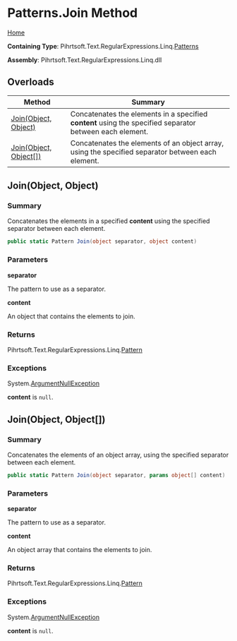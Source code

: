 # Patterns\.Join Method

[Home](../../../../../../README.md)

**Containing Type**: Pihrtsoft\.Text\.RegularExpressions\.Linq\.[Patterns](../README.md)

**Assembly**: Pihrtsoft\.Text\.RegularExpressions\.Linq\.dll

## Overloads

| Method | Summary |
| ------ | ------- |
| [Join(Object, Object)](#Pihrtsoft_Text_RegularExpressions_Linq_Patterns_Join_System_Object_System_Object_) | Concatenates the elements in a specified **content** using the specified separator between each element\. |
| [Join(Object, Object\[\])](#Pihrtsoft_Text_RegularExpressions_Linq_Patterns_Join_System_Object_System_Object___) | Concatenates the elements of an object array, using the specified separator between each element\. |

## Join\(Object, Object\) <a name="Pihrtsoft_Text_RegularExpressions_Linq_Patterns_Join_System_Object_System_Object_"></a>

### Summary

Concatenates the elements in a specified **content** using the specified separator between each element\.

```csharp
public static Pattern Join(object separator, object content)
```

### Parameters

**separator**

The pattern to use as a separator\.

**content**

An object that contains the elements to join\.

### Returns

Pihrtsoft\.Text\.RegularExpressions\.Linq\.[Pattern](../../Pattern/README.md)

### Exceptions

System\.[ArgumentNullException](https://docs.microsoft.com/en-us/dotnet/api/system.argumentnullexception)

**content** is `null`\.

## Join\(Object, Object\[\]\) <a name="Pihrtsoft_Text_RegularExpressions_Linq_Patterns_Join_System_Object_System_Object___"></a>

### Summary

Concatenates the elements of an object array, using the specified separator between each element\.

```csharp
public static Pattern Join(object separator, params object[] content)
```

### Parameters

**separator**

The pattern to use as a separator\.

**content**

An object array that contains the elements to join\.

### Returns

Pihrtsoft\.Text\.RegularExpressions\.Linq\.[Pattern](../../Pattern/README.md)

### Exceptions

System\.[ArgumentNullException](https://docs.microsoft.com/en-us/dotnet/api/system.argumentnullexception)

**content** is `null`\.

